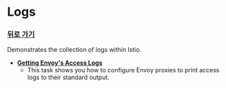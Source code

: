 # Logs

### [뒤로 가기](../README.md)

Demonstrates the collection of logs within Istio.

* **[Getting Envoy's Access Logs](./getting-envoys-access-logs.md)**
  * This task shows you how to configure Envoy proxies to print access logs to their standard output.



